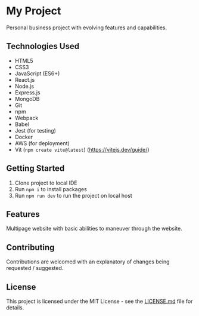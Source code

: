 # My Project

Personal business project with evolving features and capabilities.

## Technologies Used

- HTML5
- CSS3
- JavaScript (ES6+)
- React.js
- Node.js
- Express.js
- MongoDB
- Git
- npm
- Webpack
- Babel
- Jest (for testing)
- Docker
- AWS (for deployment)
- Vit (`npm create vite@latest`) (https://vitejs.dev/guide/)

## Getting Started

1. Clone project to local IDE
2. Run `npm i` to install packages
3. Run `npm run dev` to run the project on local host

## Features

Multipage website with basic abilities to maneuver through the website.

## Contributing

Contributions are welcomed with an explanatory of changes being requested / suggested.

## License

This project is licensed under the MIT License - see the [LICENSE.md](LICENSE.md) file for details.
